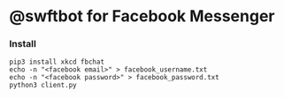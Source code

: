 # @swftbot for Facebook Messenger

### Install
```
pip3 install xkcd fbchat
echo -n "<facebook email>" > facebook_username.txt
echo -n "<facebook password>" > facebook_password.txt
python3 client.py
```

